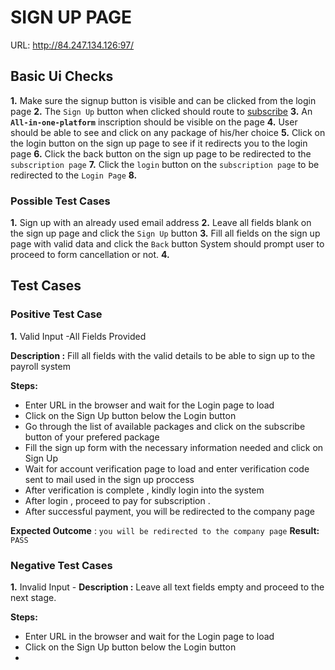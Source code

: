 # SIGN UP PAGE

URL: <http://84.247.134.126:97/>

## Basic Ui Checks

**1.** Make sure the signup button is visible and can be clicked from the login page
**2.** The `Sign Up` button when clicked should route to [subscribe](http://84.247.134.126:97/subscribe/)
**3.** An **`All-in-one-platform`** inscription should be visible on the page
**4.** User should be able to see and click on any package of his/her choice
**5.** Click on the login button on the sign up page to see if it redirects you to the login page
**6.** Click the back button on the sign up page to be redirected to the `subscription page`
**7.** Click the `login` button on the `subscription page` to be redirected to the `Login Page`
**8.**

### Possible Test Cases

**1.** Sign up with an already used email address
**2.** Leave all fields blank on the sign up page and click the `Sign Up` button
**3.** Fill all fields on the sign up page with valid data and click the `Back` button
System should prompt user to proceed to form cancellation or not.
**4.**


## Test Cases

### Positive Test Case

**1.** Valid Input -All Fields Provided

**Description :** Fill all fields with the valid details to be able to sign up to the payroll system

**Steps:**

- Enter URL in the browser and wait for the Login page to load
- Click on the Sign Up button below the Login button
- Go through the list of available packages and click on the subscribe button of your prefered package
- Fill the sign up form with the necessary information needed and click on Sign Up
- Wait for account verification page to load and enter verification code sent to mail used in the sign up proccess
- After verification is complete , kindly login into the system
- After login , proceed to pay for subscription .
- After successful payment, you will be redirected to the company page

**Expected Outcome** : `you will be redirected to the company page`
**Result:** `PASS`

### Negative Test Cases

**1.** Invalid Input - 
**Description :** Leave all text fields empty and proceed to the next stage.

**Steps:**
- Enter URL in the browser and wait for the Login page to load
- Click on the Sign Up button below the Login button
- 